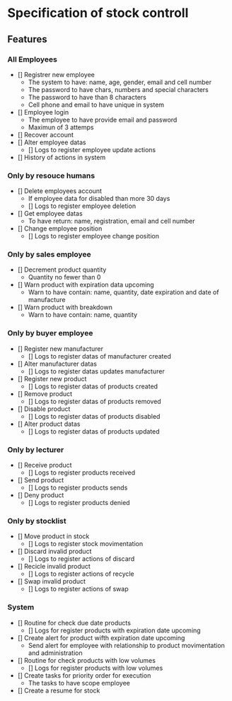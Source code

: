 # Specification of stock controll

## Features

### All Employees 
- [] Registrer new employee
    - The system to have: name, age, gender, email and cell number
    - The password to have chars, numbers and special characters
    - The password to have than 8 characters
    - Cell phone and email to have unique in system
- [] Employee login
    - The employee to have provide email and password
    - Maximun of 3 attemps
- [] Recover account
- [] Alter employee datas
    - [] Logs to register employee update actions
- [] History of actions in system

### Only by resouce humans
- [] Delete employees account
    - If employee data for disabled than more 30 days
    - [] Logs to register employee deletion
- [] Get employee datas
    - To have return: name, registration, email and cell number
- [] Change employee position
    - [] Logs to register employee change position

### Only by sales employee
- [] Decrement product quantity
    - Quantity no fewer than 0
- [] Warn product with expiration data upcoming
    - Warn to have contain: name, quantity, date expiration and date of manufacture
- [] Warn product with breakdown
    - Warn to have contain: name, quantity

### Only by buyer employee
- [] Register new manufacturer
    - [] Logs to register datas of manufacturer created
- [] Alter manufacturer datas
    - [] Logs to register datas updates manufacturer 
- [] Register new product
    - [] Logs to register datas of products created 
- [] Remove product
    - [] Logs to register datas of products removed
- [] Disable product
    - [] Logs to register datas of products disabled
- [] Alter product datas
    - [] Logs to register datas of products updated

### Only by lecturer
- [] Receive product 
    - [] Logs to register products received
- [] Send product
    - [] Logs to register products sends
- [] Deny product
    - [] Logs to register products denied

### Only by stocklist
- [] Move product in stock
    - [] Logs to register stock movimentation
- [] Discard invalid product
    - [] Logs to register actions of discard
- [] Recicle invalid product
    - [] Logs to register actions of recycle
- [] Swap invalid product
    - [] Logs to register actions of swap

### System
- [] Routine for check due date products
    - [] Logs for register products with expiration date upcoming
- [] Create alert for product wifth expiration date upcoming
    - Send alert for employee with relationship to product movimentation and administration
- [] Routine for check products with low volumes
    - [] Logs for register products with low volumes
- [] Create tasks for priority order for execution
    - The tasks to have scope employee
- [] Create a resume for stock
